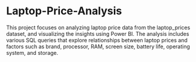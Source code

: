 # Laptop-Price-Analysis
This project focuses on analyzing laptop price data from the laptop_prices dataset, and visualizing the insights using Power BI. The analysis includes various SQL queries that explore relationships between laptop prices and factors such as brand, processor, RAM, screen size, battery life, operating system, and storage.
